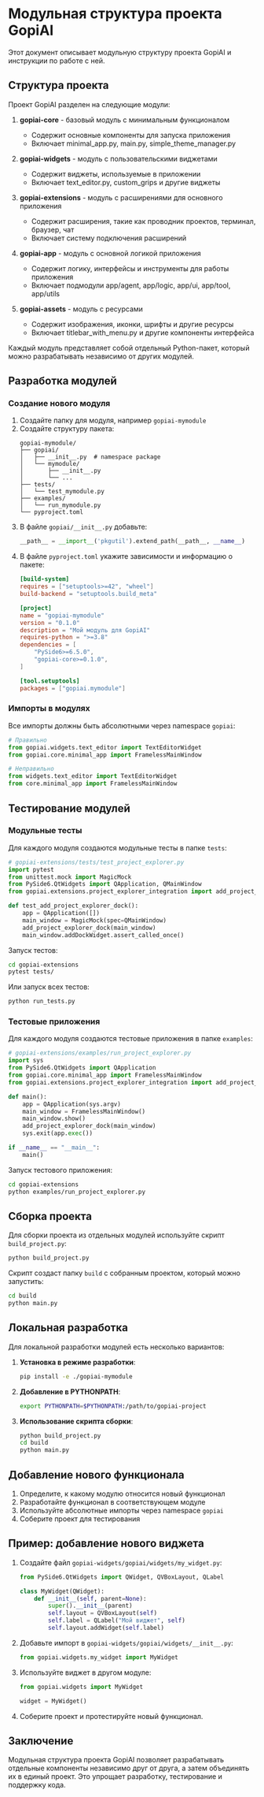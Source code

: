 # Модульная структура проекта GopiAI

Этот документ описывает модульную структуру проекта GopiAI и инструкции по работе с ней.

## Структура проекта

Проект GopiAI разделен на следующие модули:

1. **gopiai-core** - базовый модуль с минимальным функционалом
   - Содержит основные компоненты для запуска приложения
   - Включает minimal_app.py, main.py, simple_theme_manager.py

2. **gopiai-widgets** - модуль с пользовательскими виджетами
   - Содержит виджеты, используемые в приложении
   - Включает text_editor.py, custom_grips и другие виджеты

3. **gopiai-extensions** - модуль с расширениями для основного приложения
   - Содержит расширения, такие как проводник проектов, терминал, браузер, чат
   - Включает систему подключения расширений

4. **gopiai-app** - модуль с основной логикой приложения
   - Содержит логику, интерфейсы и инструменты для работы приложения
   - Включает подмодули app/agent, app/logic, app/ui, app/tool, app/utils

5. **gopiai-assets** - модуль с ресурсами
   - Содержит изображения, иконки, шрифты и другие ресурсы
   - Включает titlebar_with_menu.py и другие компоненты интерфейса

Каждый модуль представляет собой отдельный Python-пакет, который можно разрабатывать независимо от других модулей.

## Разработка модулей

### Создание нового модуля

1. Создайте папку для модуля, например `gopiai-mymodule`
2. Создайте структуру пакета:
   ```
   gopiai-mymodule/
   ├── gopiai/
   │   ├── __init__.py  # namespace package
   │   └── mymodule/
   │       ├── __init__.py
   │       └── ...
   ├── tests/
   │   └── test_mymodule.py
   ├── examples/
   │   └── run_mymodule.py
   └── pyproject.toml
   ```
3. В файле `gopiai/__init__.py` добавьте:
   ```python
   __path__ = __import__('pkgutil').extend_path(__path__, __name__)
   ```
4. В файле `pyproject.toml` укажите зависимости и информацию о пакете:
   ```toml
   [build-system]
   requires = ["setuptools>=42", "wheel"]
   build-backend = "setuptools.build_meta"

   [project]
   name = "gopiai-mymodule"
   version = "0.1.0"
   description = "Мой модуль для GopiAI"
   requires-python = ">=3.8"
   dependencies = [
       "PySide6>=6.5.0",
       "gopiai-core>=0.1.0",
   ]

   [tool.setuptools]
   packages = ["gopiai.mymodule"]
   ```

### Импорты в модулях

Все импорты должны быть абсолютными через namespace `gopiai`:

```python
# Правильно
from gopiai.widgets.text_editor import TextEditorWidget
from gopiai.core.minimal_app import FramelessMainWindow

# Неправильно
from widgets.text_editor import TextEditorWidget
from core.minimal_app import FramelessMainWindow
```

## Тестирование модулей

### Модульные тесты

Для каждого модуля создаются модульные тесты в папке `tests`:

```python
# gopiai-extensions/tests/test_project_explorer.py
import pytest
from unittest.mock import MagicMock
from PySide6.QtWidgets import QApplication, QMainWindow
from gopiai.extensions.project_explorer_integration import add_project_explorer_dock

def test_add_project_explorer_dock():
    app = QApplication([])
    main_window = MagicMock(spec=QMainWindow)
    add_project_explorer_dock(main_window)
    main_window.addDockWidget.assert_called_once()
```

Запуск тестов:

```bash
cd gopiai-extensions
pytest tests/
```

Или запуск всех тестов:

```bash
python run_tests.py
```

### Тестовые приложения

Для каждого модуля создаются тестовые приложения в папке `examples`:

```python
# gopiai-extensions/examples/run_project_explorer.py
import sys
from PySide6.QtWidgets import QApplication
from gopiai.core.minimal_app import FramelessMainWindow
from gopiai.extensions.project_explorer_integration import add_project_explorer_dock

def main():
    app = QApplication(sys.argv)
    main_window = FramelessMainWindow()
    main_window.show()
    add_project_explorer_dock(main_window)
    sys.exit(app.exec())

if __name__ == "__main__":
    main()
```

Запуск тестового приложения:

```bash
cd gopiai-extensions
python examples/run_project_explorer.py
```

## Сборка проекта

Для сборки проекта из отдельных модулей используйте скрипт `build_project.py`:

```bash
python build_project.py
```

Скрипт создаст папку `build` с собранным проектом, который можно запустить:

```bash
cd build
python main.py
```

## Локальная разработка

Для локальной разработки модулей есть несколько вариантов:

1. **Установка в режиме разработки**:
   ```bash
   pip install -e ./gopiai-mymodule
   ```

2. **Добавление в PYTHONPATH**:
   ```bash
   export PYTHONPATH=$PYTHONPATH:/path/to/gopiai-project
   ```

3. **Использование скрипта сборки**:
   ```bash
   python build_project.py
   cd build
   python main.py
   ```

## Добавление нового функционала

1. Определите, к какому модулю относится новый функционал
2. Разработайте функционал в соответствующем модуле
3. Используйте абсолютные импорты через namespace `gopiai`
4. Соберите проект для тестирования

## Пример: добавление нового виджета

1. Создайте файл `gopiai-widgets/gopiai/widgets/my_widget.py`:
   ```python
   from PySide6.QtWidgets import QWidget, QVBoxLayout, QLabel

   class MyWidget(QWidget):
       def __init__(self, parent=None):
           super().__init__(parent)
           self.layout = QVBoxLayout(self)
           self.label = QLabel("Мой виджет", self)
           self.layout.addWidget(self.label)
   ```

2. Добавьте импорт в `gopiai-widgets/gopiai/widgets/__init__.py`:
   ```python
   from gopiai.widgets.my_widget import MyWidget
   ```

3. Используйте виджет в другом модуле:
   ```python
   from gopiai.widgets import MyWidget
   
   widget = MyWidget()
   ```

4. Соберите проект и протестируйте новый функционал.

## Заключение

Модульная структура проекта GopiAI позволяет разрабатывать отдельные компоненты независимо друг от друга, а затем объединять их в единый проект. Это упрощает разработку, тестирование и поддержку кода.
